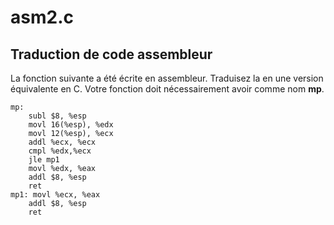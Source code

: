 # asm2.c 
## Traduction de code assembleur
La fonction suivante a été écrite en assembleur. Traduisez la en une version équivalente en C. Votre fonction doit nécessairement avoir comme nom __mp__.

``` 
mp:
    subl $8, %esp
    movl 16(%esp), %edx
    movl 12(%esp), %ecx
    addl %ecx, %ecx
    cmpl %edx,%ecx
    jle mp1
    movl %edx, %eax
    addl $8, %esp
    ret
mp1: movl %ecx, %eax
    addl $8, %esp
    ret 
```
